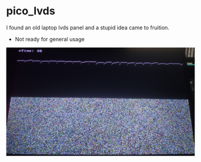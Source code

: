 # pico_lvds

I found an old laptop lvds panel and a stupid idea came to fruition.
* Not ready for general usage

![alt text](/rtimes.jpg)